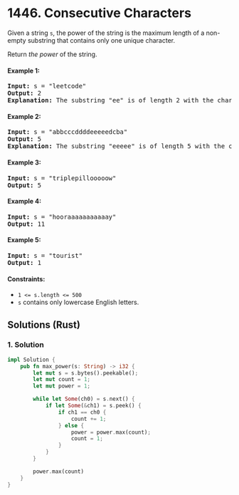# 1446. Consecutive Characters
Given a string `s`, the power of the string is the maximum length of a non-empty substring that contains only one unique character.

Return *the power* of the string.

#### Example 1:
<pre>
<strong>Input:</strong> s = "leetcode"
<strong>Output:</strong> 2
<strong>Explanation:</strong> The substring "ee" is of length 2 with the character 'e' only.
</pre>

#### Example 2:
<pre>
<strong>Input:</strong> s = "abbcccddddeeeeedcba"
<strong>Output:</strong> 5
<strong>Explanation:</strong> The substring "eeeee" is of length 5 with the character 'e' only.
</pre>

#### Example 3:
<pre>
<strong>Input:</strong> s = "triplepillooooow"
<strong>Output:</strong> 5
</pre>

#### Example 4:
<pre>
<strong>Input:</strong> s = "hooraaaaaaaaaaay"
<strong>Output:</strong> 11
</pre>

#### Example 5:
<pre>
<strong>Input:</strong> s = "tourist"
<strong>Output:</strong> 1
</pre>

#### Constraints:
* `1 <= s.length <= 500`
* `s` contains only lowercase English letters.

## Solutions (Rust)

### 1. Solution
```Rust
impl Solution {
    pub fn max_power(s: String) -> i32 {
        let mut s = s.bytes().peekable();
        let mut count = 1;
        let mut power = 1;

        while let Some(ch0) = s.next() {
            if let Some(&ch1) = s.peek() {
                if ch1 == ch0 {
                    count += 1;
                } else {
                    power = power.max(count);
                    count = 1;
                }
            }
        }

        power.max(count)
    }
}
```
